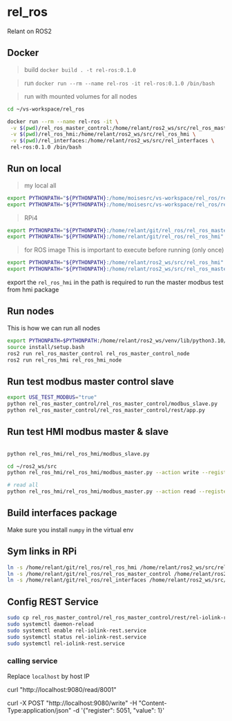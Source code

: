 # rel_ros
Relant on ROS2


## Docker

>build
`docker build . -t rel-ros:0.1.0`

>run
`docker run --rm --name rel-ros -it rel-ros:0.1.0 /bin/bash`

>run with mounted volumes for all nodes
```bash
cd ~/vs-workspace/rel_ros

docker run --rm --name rel-ros -it \
 -v $(pwd)/rel_ros_master_control:/home/relant/ros2_ws/src/rel_ros_master_control \
 -v $(pwd)/rel_ros_hmi:/home/relant/ros2_ws/src/rel_ros_hmi \
 -v $(pwd)/rel_interfaces:/home/relant/ros2_ws/src/rel_interfaces \
 rel-ros:0.1.0 /bin/bash
```

## Run on local

> my local all
```bash
export PYTHONPATH="${PYTHONPATH}:/home/moisesrc/vs-workspace/rel_ros/rel_ros_master_control"
export PYTHONPATH="${PYTHONPATH}:/home/moisesrc/vs-workspace/rel_ros/rel_ros_hmi"
```

> RPi4
```bash
export PYTHONPATH="${PYTHONPATH}:/home/relant/git/rel_ros/rel_ros_master_control"
export PYTHONPATH="${PYTHONPATH}:/home/relant/git/rel_ros/rel_ros_hmi"
```

> for ROS image
This is important to execute before running (only once)
```bash
export PYTHONPATH="${PYTHONPATH}:/home/relant/ros2_ws/src/rel_ros_hmi"
export PYTHONPATH="${PYTHONPATH}:/home/relant/ros2_ws/src/rel_ros_master_control"
```

export the `rel_ros_hmi` in the path is required to run the master modbus test from hmi package

## Run nodes

This is how we can run all nodes

```bash
export PYTHONPATH=$PYTHONPATH:/home/relant/ros2_ws/venv/lib/python3.10/site-packages
source install/setup.bash
ros2 run rel_ros_master_control rel_ros_master_control_node
ros2 run rel_ros_hmi rel_ros_hmi_node
```


## Run test modbus master control slave
```bash
export USE_TEST_MODBUS="true"
python rel_ros_master_control/rel_ros_master_control/modbus_slave.py
python rel_ros_master_control/rel_ros_master_control/rest/app.py
```


## Run test HMI modbus master & slave

```bash

python rel_ros_hmi/rel_ros_hmi/modbus_slave.py

cd ~/ros2_ws/src
python rel_ros_hmi/rel_ros_hmi/modbus_master.py --action write --register 40010 --value 1200

# read all
python rel_ros_hmi/rel_ros_hmi/modbus_master.py --action read --register 0
```

## Build interfaces package
Make sure you install `numpy` in the virtual env

## Sym links in RPi

```bash
ln -s /home/relant/git/rel_ros/rel_ros_hmi /home/relant/ros2_ws/src/rel_ros_hmi && \
ln -s /home/relant/git/rel_ros/rel_ros_master_control /home/relant/ros2_ws/src/rel_ros_master_control && \
ln -s /home/relant/git/rel_ros/rel_interfaces /home/relant/ros2_ws/src/rel_interfaces
```

## Config REST Service
```bash
sudo cp rel_ros_master_control/rel_ros_master_control/rest/rel-iolink-rest.service /etc/systemd/system/
sudo systemctl daemon-reload
sudo systemctl enable rel-iolink-rest.service
sudo systemctl status rel-iolink-rest.service
sudo systemctl rel-iolink-rest.service
```

### calling service
Replace `localhost` by host IP


curl "http://localhost:9080/read/8001"

curl -X POST "http://localhost:9080/write" -H "Content-Type:application/json" -d '{"register": 5051, "value": 1}'

